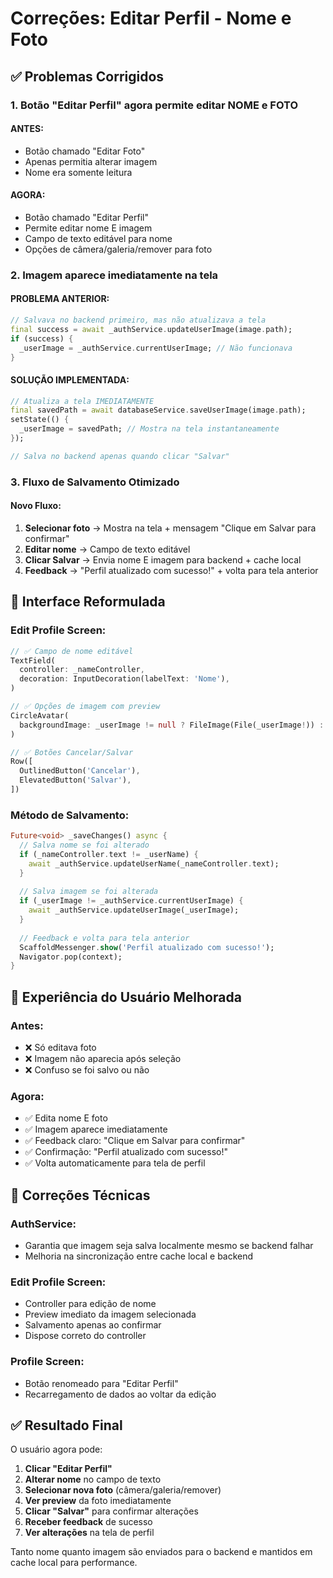 # Correções: Editar Perfil - Nome e Foto

## ✅ **Problemas Corrigidos**

### 1. **Botão "Editar Perfil" agora permite editar NOME e FOTO**

#### **ANTES:**
- Botão chamado "Editar Foto"
- Apenas permitia alterar imagem
- Nome era somente leitura

#### **AGORA:**
- Botão chamado "Editar Perfil"
- Permite editar nome E imagem
- Campo de texto editável para nome
- Opções de câmera/galeria/remover para foto

### 2. **Imagem aparece imediatamente na tela**

#### **PROBLEMA ANTERIOR:**
```dart
// Salvava no backend primeiro, mas não atualizava a tela
final success = await _authService.updateUserImage(image.path);
if (success) {
  _userImage = _authService.currentUserImage; // Não funcionava
}
```

#### **SOLUÇÃO IMPLEMENTADA:**
```dart
// Atualiza a tela IMEDIATAMENTE
final savedPath = await databaseService.saveUserImage(image.path);
setState(() {
  _userImage = savedPath; // Mostra na tela instantaneamente
});

// Salva no backend apenas quando clicar "Salvar"
```

### 3. **Fluxo de Salvamento Otimizado**

#### **Novo Fluxo:**
1. **Selecionar foto** → Mostra na tela + mensagem "Clique em Salvar para confirmar"
2. **Editar nome** → Campo de texto editável
3. **Clicar Salvar** → Envia nome E imagem para backend + cache local
4. **Feedback** → "Perfil atualizado com sucesso!" + volta para tela anterior

## 🔄 **Interface Reformulada**

### **Edit Profile Screen:**
```dart
// ✅ Campo de nome editável
TextField(
  controller: _nameController,
  decoration: InputDecoration(labelText: 'Nome'),
)

// ✅ Opções de imagem com preview
CircleAvatar(
  backgroundImage: _userImage != null ? FileImage(File(_userImage!)) : null,
)

// ✅ Botões Cancelar/Salvar
Row([
  OutlinedButton('Cancelar'),
  ElevatedButton('Salvar'),
])
```

### **Método de Salvamento:**
```dart
Future<void> _saveChanges() async {
  // Salva nome se foi alterado
  if (_nameController.text != _userName) {
    await _authService.updateUserName(_nameController.text);
  }
  
  // Salva imagem se foi alterada
  if (_userImage != _authService.currentUserImage) {
    await _authService.updateUserImage(_userImage);
  }
  
  // Feedback e volta para tela anterior
  ScaffoldMessenger.show('Perfil atualizado com sucesso!');
  Navigator.pop(context);
}
```

## 🎯 **Experiência do Usuário Melhorada**

### **Antes:**
- ❌ Só editava foto
- ❌ Imagem não aparecia após seleção
- ❌ Confuso se foi salvo ou não

### **Agora:**
- ✅ Edita nome E foto
- ✅ Imagem aparece imediatamente
- ✅ Feedback claro: "Clique em Salvar para confirmar"
- ✅ Confirmação: "Perfil atualizado com sucesso!"
- ✅ Volta automaticamente para tela de perfil

## 🔧 **Correções Técnicas**

### **AuthService:**
- Garantia que imagem seja salva localmente mesmo se backend falhar
- Melhoria na sincronização entre cache local e backend

### **Edit Profile Screen:**
- Controller para edição de nome
- Preview imediato da imagem selecionada
- Salvamento apenas ao confirmar
- Dispose correto do controller

### **Profile Screen:**
- Botão renomeado para "Editar Perfil"
- Recarregamento de dados ao voltar da edição

## ✅ **Resultado Final**

O usuário agora pode:
1. **Clicar "Editar Perfil"**
2. **Alterar nome** no campo de texto
3. **Selecionar nova foto** (câmera/galeria/remover)
4. **Ver preview** da foto imediatamente
5. **Clicar "Salvar"** para confirmar alterações
6. **Receber feedback** de sucesso
7. **Ver alterações** na tela de perfil

Tanto nome quanto imagem são enviados para o backend e mantidos em cache local para performance.